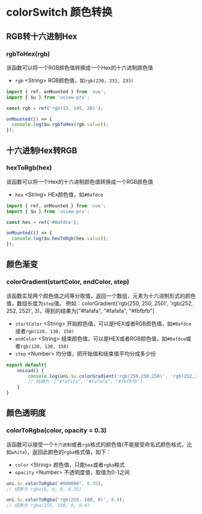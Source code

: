 # colorSwitch 颜色转换

<demo-model url="/pages/library/colorSwitch/index"></demo-model>


## RGB转十六进制Hex

### rgbToHex(rgb)

该函数可以将一个RGB颜色值转换成一个Hex的十六进制颜色值

- `rgb` <String\> RGB颜色值，如`rgb(230, 231, 233)`

```js
import { ref, onMounted } from 'vue';
import { $u } from 'uview-pro';

const rgb = ref('rgb(13, 145, 20)');

onMounted(() => {
  console.log($u.rgbToHex(rgb.value));
});
```


## 十六进制Hex转RGB

### hexToRgb(hex)

该函数可以将一个Hex的十六进制颜色值转换成一个RGB颜色值

- `hex` <String\> HEx颜色值，如`#0afdce`

```js
import { ref, onMounted } from 'vue';
import { $u } from 'uview-pro';

const hex = ref('#0afdce');

onMounted(() => {
  console.log($u.hexToRgb(hex.value));
});
```


## 颜色渐变

### colorGradient(startColor, endColor, step)

该函数实现两个颜色值之间等分取值，返回一个数组，元素为十六进制形式的颜色值，数组长度为`step`值。 
例如：colorGradient('rgb(250, 250, 250)', 'rgb(252, 252, 252)', 3)，得到的结果为["#fafafa", "#fafafa", "#fbfbfb"]

- `startColor` <String\> 开始颜色值，可以是HEX或者RGB颜色值，如`#0afdce`或者`rgb(120, 130, 150)`
- `endColor` <String\> 结束颜色值，可以是HEX或者RGB颜色值，如`#0afdce`或者`rgb(120, 130, 150)`
- `step` <Number\> 均分值，把开始值和结束值平均分成多少份

```js
export default{
	onLoad() {
		console.log(uni.$u.colorGradient('rgb(250,250,250)', 'rgb(252,252,252)', 3));
		// 结果为：["#fafafa", "#fafafa", "#fbfbfb"]
	}
}
```


## 颜色透明度

### colorToRgba(color, opacity = 0.3)

该函数可以接受一个`十六进制`或者`rgb`格式的颜色值(不能接受命名式颜色格式，比如`white`)，返回此颜色的`rgba`格式值，如下：

- `color` <String\> 颜色值，只能`hex`或者`rgba`格式
- `opacity` <Number\> 不透明度值，取值为0-1之间


```js
uni.$u.colorToRgba('#000000', 0.35);
// 结果为 rgba(0, 0, 0, 0.35)

uni.$u.colorToRgba('rgb(255, 180, 0)', 0.4);
// 结果为 rgba(255, 180, 0, 0.4)
```

